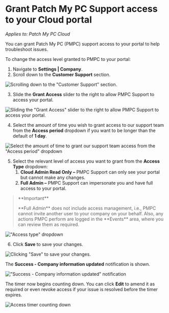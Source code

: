 # Grant Patch My PC Support access to your Cloud portal

_Applies to: Patch My PC Cloud_

You can grant Patch My PC (PMPC) support access to your portal to help troubleshoot issues.

To change the access level granted to PMPC to your portal:

1. Navigate to **Settings | Company**.
2. Scroll down to the **Customer Support** section.

![Scrolling down to the "Customer Support" section.](../../../_images/image-\(2690\).png)

3. Slide the **Grant Access** slider to the right to allow PMPC Support to access your portal.

![Sliding the "Grant Access" slider to the right to allow PMPC Support to access your portal.](../../../_images/image-\(2691\).png)

4. Select the amount of time you wish to grant access to our support team from the **Access period** dropdown if you want to be longer than the default of **1 day**.

![Select the amount of time to grant our support team access from the "Access period" dropdown](../../../_images/image-\(2692\).png)

5. Select the relevant level of access you want to grant from the **Access Type** dropdown:
   1. **Cloud Admin Read Only –** PMPC Support can only see your portal but cannot make any changes.
   2. **Full Admin –** PMPC Support can impersonate you and have full access to your portal.

> \*\*Important\*\*
>
> \*\*Full Admin\*\* does not include access management, i.e., PMPC cannot invite another user to your company on your behalf. Also, any actions PMPC perform are logged in the \*\*Events\*\* area, where you can review them as required.

!["Access type" dropdown](../../../_images/image-\(2693\).png)

6. Click **Save** to save your changes.

![Clicking "Save" to save your changes.](../../../_images/image-\(2694\).png)

The **Success - Company information updated** notification is shown.

!["Success - Company information updated" notification](../../../_images/image-\(2695\).png)

The timer now begins counting down. You can click **Edit** to amend it as required or even revoke access if your issue is resolved before the timer expires.

![Access timer counting down](../../../_images/image-\(2696\).png)
